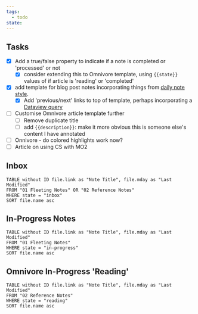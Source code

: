 ```yaml
---
tags:
  - todo
state:
---
```

## Tasks

- [x] Add a true/false property to indicate if a note is completed or 'processed' or not
	- [x] consider extending this to Omnivore template, using `{{state}}` values of if article is 'reading' or 'completed'
- [x] add template for blog post notes incorporating things from [daily note style](https://dannb.org/blog/2022/obsidian-daily-note-template/#fn:1).
	- [x] Add 'previous/next' links to top of template, perhaps incorporating a [Dataview query](https://forum.obsidian.md/t/dataviewjs-snippet-showcase/17847/21)
- [ ] Customise Omnivore article template further
	- [ ] Remove duplicate title 
	- [ ] add `{{description}}`: make it more obvious this is someone else's content I have annotated
- [ ] Onnivore - do colored highlights work now?
- [ ] Article on using CS with MO2

## Inbox

```dataview
TABLE without ID file.link as "Note Title", file.mday as "Last Modified"
FROM "01 Fleeting Notes" OR "02 Reference Notes"
WHERE state = "inbox"
SORT file.name asc
```

## In-Progress Notes

```dataview
TABLE without ID file.link as "Note Title", file.mday as "Last Modified"
FROM "01 Fleeting Notes"
WHERE state = "in-progress"
SORT file.name asc
```

## Omnivore In-Progress 'Reading'

```dataview
TABLE without ID file.link as "Note Title", file.mday as "Last Modified"
FROM "02 Reference Notes"
WHERE state = "reading"
SORT file.name asc
```